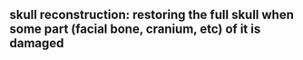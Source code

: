 ## skull reconstruction: restoring the full skull when some part (facial bone, cranium, etc) of it is damaged  
